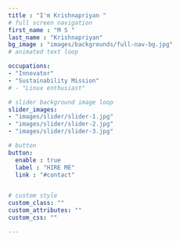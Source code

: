 ```yaml
---
title : "I'm Krishnapriyan "
# full screen navigation
first_name : "M S "
last_name : "Krishnapriyan"
bg_image : "images/backgrounds/full-nav-bg.jpg"
# animated text loop

occupations:
- "Innovator"
- "Sustainability Mission"
# - "Linux enthusiast"

# slider background image loop
slider_images:
- "images/slider/slider-1.jpg"
- "images/slider/slider-2.jpg"
- "images/slider/slider-3.jpg"

# button
button:
  enable : true
  label : "HIRE ME"
  link : "#contact"


# custom style
custom_class: "" 
custom_attributes: "" 
custom_css: ""

---
```

